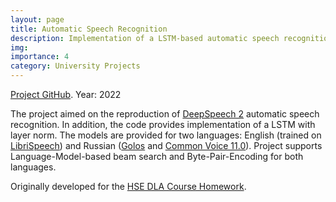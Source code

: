 ```yaml
---
layout: page
title: Automatic Speech Recognition
description: Implementation of a LSTM-based automatic speech recognition system and DeepSpeech 2.
img:
importance: 4
category: University Projects
---
```


[Project GitHub](https://github.com/Blinorot/ASR). Year: 2022

The project aimed on the reproduction of [DeepSpeech 2](https://arxiv.org/abs/1512.02595) automatic speech recognition. In addition, the code provides implementation of a LSTM with layer norm. The models are provided for two languages: English (trained on [LibriSpeech](https://www.openslr.org/12)) and Russian ([Golos](https://github.com/sberdevices/golos) and [Common Voice 11.0](https://commonvoice.mozilla.org/en/datasets)). Project supports Language-Model-based beam search and Byte-Pair-Encoding for both languages.

Originally developed for the [HSE DLA Course Homework](https://github.com/markovka17/dla/tree/2022/hw1_asr).